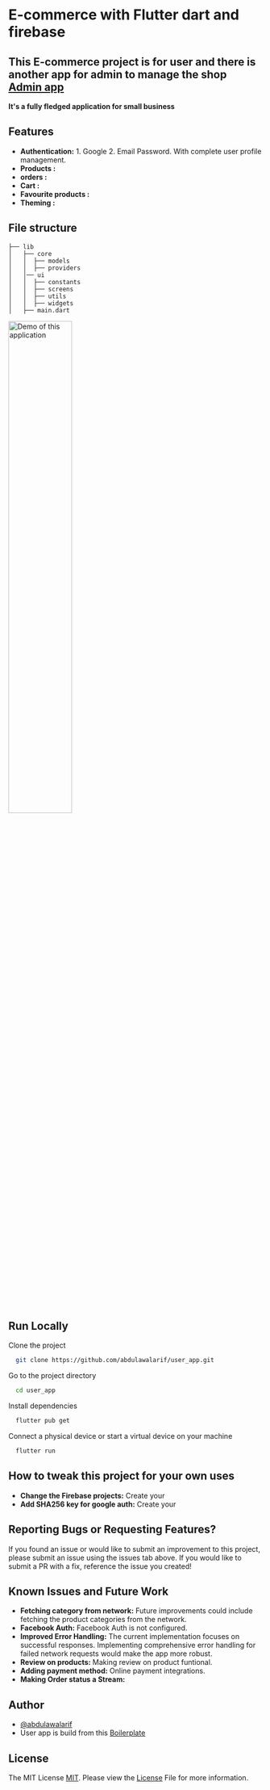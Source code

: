 
# E-commerce with Flutter dart and firebase

## This E-commerce project is for user and there is another app for admin to manage the shop [Admin app](https://github.com/abdulawalarif/shop_owner_app.git)
  
**It's a fully fledged application for small business**



## Features
* **Authentication:**  1. Google 2. Email Password. With complete user profile management. 
* **Products :**  
* **orders :**
* **Cart :**  
* **Favourite products :**
* **Theming :**    


## File structure

    
    ├── lib
    │   ├── core  
    │   │  ├── models 
    │   │  ├── providers
    │   │── ui
    │   │  ├── constants
    │   │  ├── screens
    │   │  ├── utils
    │   │  ├── widgets
    │   ├── main.dart                  
     
 

 
 <img src="demo/.gif" width="50%" alt="Demo of this application" />


 

## Run Locally

Clone the project

```bash
  git clone https://github.com/abdulawalarif/user_app.git
```

Go to the project directory

```bash
  cd user_app
```

Install dependencies

```bash
  flutter pub get
```

Connect a physical device or start a virtual device on your machine

```bash
  flutter run
```



## How to tweak this project for your own uses
* **Change the Firebase projects:** Create your 
* **Add SHA256 key for google auth:** Create your 

 

## Reporting Bugs or Requesting Features?

If you found an issue or would like to submit an improvement to this project,
please submit an issue using the issues tab above. If you would like to submit a PR with a fix, reference the issue you created!

##  Known Issues and Future Work
* **Fetching category from network:** Future improvements could include fetching the product categories from the network.
* **Facebook Auth:** Facebook Auth is not configured. 
* **Improved Error Handling:** The current implementation focuses on successful responses. Implementing comprehensive error handling for failed network requests would make the app more robust.
* **Review on products:** Making review on product funtional. 
* **Adding payment method:** Online payment integrations. 
* **Making Order status a Stream:** 

## Author

- [@abdulawalarif](https://github.com/abdulawalarif) 
-  User app is build from this [Boilerplate](https://github.com/nur4nnis4/store_app)
  
## License


The MIT License [MIT](https://choosealicense.com/licenses/mit/). Please view the [License](LICENSE) File for more information.




   